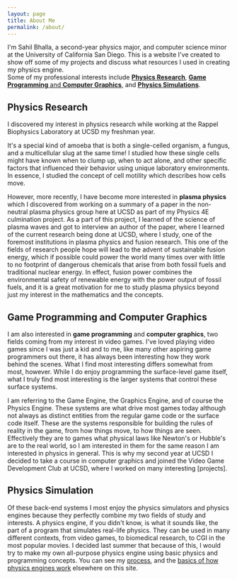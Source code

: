 ```yaml
---
layout: page
title: About Me
permalink: /about/
---
```

I'm Sahil Bhalla, a second-year physics major, and computer science minor at the University of California San Diego. This is a website I've created to show off some of my projects and discuss what resources I used in creating my physics engine.  
Some of my professional interests include [**Physics Research**](#physics-research), [**Game Programming** and **Computer Graphics**](#game-programming-and-computer-graphics), and [**Physics Simulations**](#physics-simulation).

## Physics Research
I discovered my interest in physics research while working at the Rappel Biophysics Laboratory at UCSD my freshman year.    

It's a special kind of amoeba that is both a single-celled organism, a fungus, and a multicellular slug at the same time! I studied how these single cells might have known when to clump up, when to act alone, and other specific factors that influenced their behavior using unique laboratory environments. In essence, I studied the concept of cell motility which describes how cells move. 

However, more recently, I have become more interested in **plasma physics** which I discovered from working on a summary of a paper in the non-neutral plasma physics group here at UCSD as part of my Physics 4E culmination project. As a part of this project, I learned of the science of plasma waves and got to interview an author of the paper, where I learned of the current research being done at UCSD, where I study, one of the foremost institutions in plasma physics and fusion research. This one of the fields of research people hope will lead to the advent of sustainable fusion energy, which if possible could power the world many times over with little to no footprint of dangerous chemicals that arise from both fossil fuels and traditional nuclear energy. In effect, fusion power combines the environmental safety of renewable energy with the power output of fossil fuels, and it is a great motivation for me to study plasma physics beyond just my interest in the mathematics and the concepts. 

## Game Programming and Computer Graphics
I am also interested in **game programming** and **computer graphics**, two fields coming from my interest in video games. I've loved playing video games since I was just a kid and to me, like many other aspiring game programmers out there, it has always been interesting how they work behind the scenes. What I find most interesting differs somewhat from most, however. While I do enjoy programming the surface-level game itself, what I truly find most interesting is the larger systems that control these surface systems.   

I am referring to the Game Engine, the Graphics Engine, and of course the Physics Engine. These systems are what drive most games today although not always as distinct entities from the regular game code or the surface code itself. These are the systems responsible for building the rules of reality in the game, from how things move, to how things are seen. Effectively they are to games what physical laws like Newton's or Hubble's are to the real world, so I am interested in them for the same reason I am interested in physics in general. This is why my second year at UCSD I decided to take a course in computer graphics and joined the Video Game Development Club at UCSD, where I worked on many interesting [projects].

## Physics Simulation
Of these back-end systems I most enjoy the physics simulators and physics engines because they perfectly combine my two fields of study and interests. A physics engine, if you didn't know, is what it sounds like, the part of a program that simulates real-life physics. They can be used in many different contexts, from video games, to biomedical research, to CGI in the most popular movies. I decided last summer that because of this, I would try to make my own all-purpose physics engine using basic physics and programming concepts. You can see my [process](https://wanderingvagrant.github.io/jekyll/update/2021/06/06/My-Physics-Engine.html),  and the [basics of how physics engines work](https://wanderingvagrant.github.io/jekyll/update/2021/06/06/What-is-a-engine.html) elsewhere on this site.